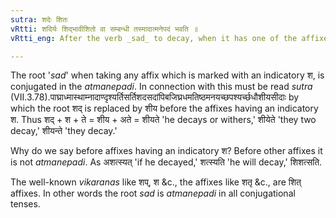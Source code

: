 ```yaml
---
sutra: शदेः शितः
vRtti: शदिर्यः शिद्भावीशितो वा सम्बन्धी तस्मादात्मनेपदं भवति ॥
vRtti_eng: After the verb _sad_ to decay, when it has one of the affixes with an indicatory _s_ (_sit_) the _Atmanepada_ is used.

---
```

The root '_sad_' when taking any affix which is marked with an indicatory श, is conjugated in the _atmanepadi_. In connection with this must be read _sutra_ (VII.3.78).पाघ्राध्मास्थाम्नादाण्दृश्यर्तिसर्तिशदसदांपिबजिघ्रधमतिष्ठमनयच्छपश्यर्च्छधौशीयसीदाः by which the root शद् is replaced by शीय before the affixes having an indicatory श. Thus शद् + श + ते = शीय + अते = शीयते 'he decays or withers,' शीयेते 'they two decay,' शीयन्ते 'they decay.'

Why do we say before affixes having an indicatory श? Before other affixes it is not _atmanepadi_. As अशत्स्यत् 'if he decayed,' शत्स्यति 'he will decay,' शिशत्सति.

The well-known _vikaranas_ like शप्, श &c., the affixes like शतृ &c., are शित् affixes. In other words the root _sad_ is _atmanepadi_ in all conjugational tenses.